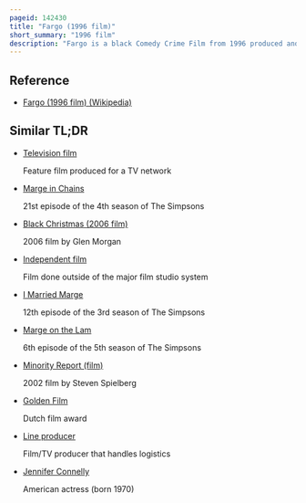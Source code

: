 ```yaml
---
pageid: 142430
title: "Fargo (1996 film)"
short_summary: "1996 film"
description: "Fargo is a black Comedy Crime Film from 1996 produced and directed by Joel and Ethan Coen. Frances mcdormand Stars as pregnant Minnesota Police Chief Marge Gunderson who is investigating a triple Homicide that takes Place after a desperate Car Dealer hires two Criminals to kidnap his Wife in Order to extort. The Movie was an american and british Co-Production."
---
```


## Reference

- [Fargo (1996 film) (Wikipedia)](https://en.wikipedia.org/?curid=142430)

## Similar TL;DR

- [Television film](/tldr/en/television-film)

  Feature film produced for a TV network

- [Marge in Chains](/tldr/en/marge-in-chains)

  21st episode of the 4th season of The Simpsons

- [Black Christmas (2006 film)](/tldr/en/black-christmas-2006-film)

  2006 film by Glen Morgan

- [Independent film](/tldr/en/independent-film)

  Film done outside of the major film studio system

- [I Married Marge](/tldr/en/i-married-marge)

  12th episode of the 3rd season of The Simpsons

- [Marge on the Lam](/tldr/en/marge-on-the-lam)

  6th episode of the 5th season of The Simpsons

- [Minority Report (film)](/tldr/en/minority-report-film)

  2002 film by Steven Spielberg

- [Golden Film](/tldr/en/golden-film)

  Dutch film award

- [Line producer](/tldr/en/line-producer)

  Film/TV producer that handles logistics

- [Jennifer Connelly](/tldr/en/jennifer-connelly)

  American actress (born 1970)
